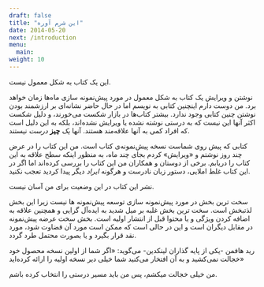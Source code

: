 ```yaml
---
draft: false
title: "این شرم آوره"
date: 2014-05-20
next: /introduction
menu:
  main:
weight: 10
---
```


این یک کتاب به شکل معمول نیست.

نوشتن و ویرایش یک کتاب به شکل معمول در مورد پیش‌نمونه سازی ماه‌ها زمان خواهد برد. من دوست دارم اینچنین کتابی به نویسم اما در حال حاضر نشانه‌ای بر ارزشمند بودن نوشتن چنین کتابی وجود ندارد. بیشتر کتاب‌ها در بازار شکست می‌خورند، و دلیل شکست اکثر آنها این نیست که به درستی نوشته نشده یا ویرایش  نشده‌اند، بلکه به این دلیل است که افراد کمی به آنها علاقه‌مند هستند. آنها _یک_ **چیز** _درست_ نیستند.

کتابی که پیش روی شماست نسخه پیش‌نمونه‌ی کتاب است. من این کتاب را در عرض چند روز نوشتم و «ویرایش» کردم بجای چند ماه، به منظور اینکه سطح علاقه به این کتاب را دریابم. برخی از دوستان و همکاران من این کتاب را بررسی کرده‌اند اما اگر در این کتاب غلط املایی، دستور زبان نادرست و هرگونه _ایراد_ دیگر پیدا کردید تعجب نکنید.

نشر این کتاب در این وضعیت برای من آسان نیست.

سخت ترین بخش در مورد پیش‌نمونه سازی توسعه پیش‌نمونه ها نیست زیرا این بخش لذتبخش  است. سخت ترین بخش غلبه بر میل شدید به ایده‌آل گرایی و همچنین علاقه به اضافه کردن ویژگی و یا محتوا قبل از انتشار اولیه است. بخش سخت عرضه پیش‌نمونه در مقابل دیگران است و این در حالی است که ممکن است مورد آن قضاوت شود، مورد نقد قرار بگیرد و یا بصورت محتمل طرد گردد. 

رید هافمن -یکی از پایه گذاران لینکدین- می‌گوید: «اگر شما از اولین نسخه محصول خود خجالت نمی‌کشید و به آن افتخار می‌کنید شما خیلی دیر نسخه اولیه را ارائه کرده‌اید»

من خیلی خجالت میکشم، پس من باید مسیر درستی را انتخاب کرده باشم.




